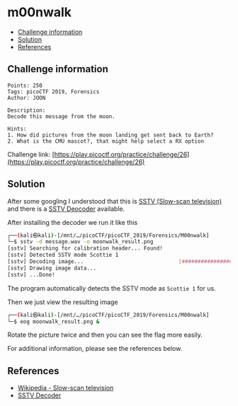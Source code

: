 # m00nwalk

- [Challenge information](#challenge-information)
- [Solution](#solution)
- [References](#references)

## Challenge information
```
Points: 250
Tags: picoCTF 2019, Forensics
Author: JOON

Description:
Decode this message from the moon.

Hints:
1. How did pictures from the moon landing get sent back to Earth?
2. What is the CMU mascot?, that might help select a RX option
```
Challenge link: [https://play.picoctf.org/practice/challenge/26](https://play.picoctf.org/practice/challenge/26)

## Solution

After some googling I understood that this is [SSTV (Slow-scan television)](https://en.wikipedia.org/wiki/Slow-scan_television) and there is a [SSTV Deocoder](https://github.com/colaclanth/sstv) available.

After installing the decoder we run it like this
```bash
┌──(kali㉿kali)-[/mnt/…/picoCTF/picoCTF_2019/Forensics/M00nwalk]
└─$ sstv -d message.wav -o moonwalk_result.png
[sstv] Searching for calibration header... Found!    
[sstv] Detected SSTV mode Scottie 1
[sstv] Decoding image...                              [####################################################################################################] 100%
[sstv] Drawing image data...
[sstv] ...Done!
```

The program automatically detects the SSTV mode as `Scottie 1` for us.

Then we just view the resulting image
```bash
┌──(kali㉿kali)-[/mnt/…/picoCTF/picoCTF_2019/Forensics/M00nwalk]
└─$ eog moonwalk_result.png &
```

Rotate the picture twice and then you can see the flag more easily.

For additional information, please see the references below.

## References

- [Wikipedia - Slow-scan television](https://en.wikipedia.org/wiki/Slow-scan_television)
- [SSTV Decoder](https://github.com/colaclanth/sstv)
